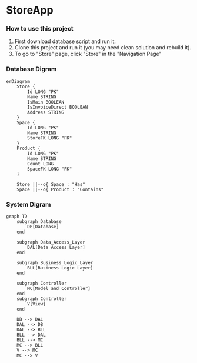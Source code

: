 # StoreApp
### How to use this project
1. First download database <a href="./helpers/">script</a> and run it.
2. Clone this project and run it (you may need clean solution and rebuild it).
3. To go to "Store" page, click "Store" in the "Navigation Page"
### Database Digram
```mermaid
erDiagram
    Store {
        Id LONG "PK"
        Name STRING
        IsMain BOOLEAN
        IsInvoiceDirect BOOLEAN
        Address STRING
    }
    Space {
        Id LONG "PK" 
        Name STRING 
        StoreFK LONG "FK"
    }
    Product {
        Id LONG "PK"
        Name STRING
        Count LONG
        SpaceFK LONG "FK"
    }

    Store ||--o{ Space : "Has"
    Space ||--o{ Product : "Contains"
```
### System Digram
```mermaid
graph TD
    subgraph Database
        DB[Database]
    end

    subgraph Data_Access_Layer
        DAL[Data Access Layer]
    end

    subgraph Business_Logic_Layer
        BLL[Business Logic Layer]
    end

    subgraph Controller
        MC[Model and Controller]
    end
    subgraph Controller
        V[View]
    end

    DB --> DAL
    DAL --> DB
    DAL --> BLL
    BLL --> DAL
    BLL --> MC
    MC --> BLL
    V --> MC
    MC --> V
```
